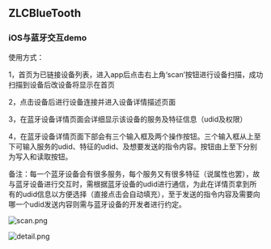 ## ZLCBlueTooth

### iOS与蓝牙交互demo


使用方式：   

1，首页为已链接设备列表，进入app后点击右上角‘scan’按钮进行设备扫描，成功扫描到设备后改设备将显示在首页   

2，点击设备后进行设备连接并进入设备详情描述页面   

3，在蓝牙设备详情页面会详细显示该设备的服务及特征信息（udid及权限）   

4，在蓝牙设备详情页面下部会有三个输入框及两个操作按钮。三个输入框从上至下可输入服务的udid、特征的udid、及想要发送的指令内容。按钮由上至下分别为写入和读取按钮。   

备注：每一个蓝牙设备会有很多服务，每个服务又有很多特征（说属性也罢），故与蓝牙设备进行交互时，需根据蓝牙设备的udid进行通信，为此在详情页拿到所有的udid信息以方便选择（直接点击会自动填充），至于发送的指令内容及需要向哪一个udid发送内容则需与蓝牙设备的开发者进行约定。   


![scan.png](http://upload-images.jianshu.io/upload_images/2312430-80b72b208d5afb4a.png?imageMogr2/auto-orient/strip%7CimageView2/2/w/1240)

![detail.png](http://upload-images.jianshu.io/upload_images/2312430-1a0f8b4483622d18.png?imageMogr2/auto-orient/strip%7CimageView2/2/w/1240)

